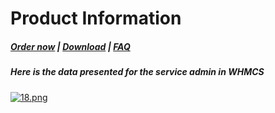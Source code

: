 # Product Information

#####  [Order now](https://puqcloud.com/whmcs-module-emby.php) | [Download](https://download.puqcloud.com/WHMCS/servers/PUQ_WHMCS-Emby/) | [FAQ](https://faq.puqcloud.com/)

##### Here is the data presented for the service admin in WHMCS

[![18.png](https://doc.puq.info/uploads/images/gallery/2023-11/scaled-1680-/18.png)](https://doc.puq.info/uploads/images/gallery/2023-11/18.png)